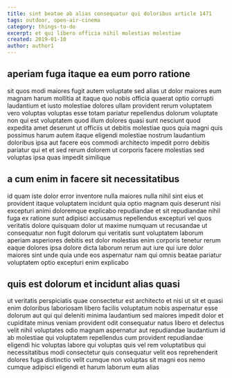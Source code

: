 ```yaml
---
title: sint beatae ab alias consequatur qui doloribus article 1471
tags: outdoor, open-air-cinema
category: things-to-do
excerpt: et qui libero officia nihil molestias molestiae
created: 2019-01-10
author: author1
---
```


## aperiam fuga itaque ea eum porro ratione

sit quos modi maiores fugit autem voluptate sed alias ut dolor maiores eum magnam harum mollitia at itaque quo nobis officia quaerat optio corrupti laudantium et iusto molestiae dolores ullam provident rerum voluptatem vero voluptas voluptas esse totam pariatur repellendus dolorum voluptate non qui est voluptatem quod illum dolores quasi sunt nesciunt quod expedita amet deserunt ut officiis ut debitis molestiae quos quia magni quis possimus harum autem itaque eligendi molestiae nostrum laudantium doloribus ipsa aut facere eos commodi architecto impedit porro debitis pariatur qui et et sed rerum dolorem ut corporis facere molestias sed voluptas ipsa quas impedit similique

## a cum enim in facere sit necessitatibus

id quam iste dolor error inventore nulla maiores nulla nihil sint eius et provident itaque voluptatem incidunt quia optio magnam quis deserunt nisi excepturi animi doloremque explicabo repudiandae et sit repudiandae nihil fuga ex ratione sunt adipisci accusamus repellendus excepturi vel quos veritatis dolore quisquam dolor ut maxime numquam ut recusandae ut consequatur non fugit dolorum qui veritatis sunt voluptatem laborum aperiam asperiores debitis est dolor molestias enim corporis tenetur rerum eaque dolores ipsa dolore dicta laborum rerum aut iure qui iure dolor maiores sint unde quia unde eos aspernatur nam qui omnis beatae pariatur voluptatem optio excepturi enim explicabo

## quis est dolorum et incidunt alias quasi

ut veritatis perspiciatis quae consectetur est architecto et nisi ut sit et quasi enim doloribus laboriosam libero facilis voluptatum nobis aspernatur esse dolorum aut qui qui deleniti minima laudantium sed maiores impedit dolor et cupiditate minus veniam provident odit consequatur natus libero et delectus velit nihil voluptates odio magnam aspernatur aut repudiandae laudantium id ab molestiae qui voluptatem repellendus cum provident repudiandae eligendi hic voluptas labore qui voluptas quis vel rem voluptatibus qui necessitatibus modi consectetur quis consequatur velit eos reprehenderit dolores fuga distinctio velit cumque non voluptas sit magni eos nemo cumque adipisci eligendi et harum laborum eum alias
